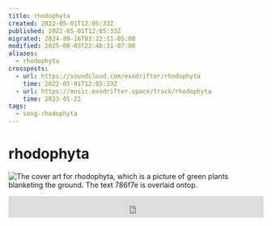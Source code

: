 ```yaml
---
title: rhodophyta
created: 2022-05-01T12:05:33Z
published: 2022-05-01T12:05:33Z
migrated: 2024-09-16T03:22:11-05:00
modified: 2025-08-03T22:46:31-07:00
aliases:
  - rhodophyta
crossposts:
  - url: https://soundcloud.com/exodrifter/rhodophyta
    time: 2022-05-01T12:05:33Z
  - url: https://music.exodrifter.space/track/rhodophyta
    time: 2023-01-22
tags:
  - song-rhodophyta
---
```


# rhodophyta

![The cover art for rhodophyta, which is a picture of green plants blanketing the ground. The text 786f7e is overlaid ontop.](rhodophyta.png)

<iframe style="border: 0; width: 100%; max-width: 700px; height: 42px;" src="https://bandcamp.com/EmbeddedPlayer/album=477085509/size=small/bgcol=333333/linkcol=0f91ff/track=2242973840/transparent=true/" seamless><a href="https://music.exodrifter.space/album/lonely-metro">lonely metro by exodrifter</a></iframe>
